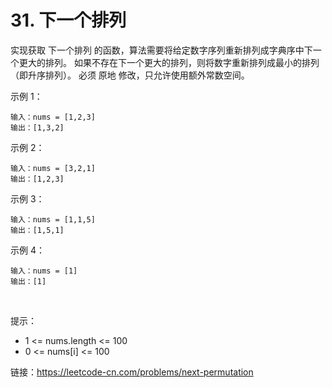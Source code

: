 # 31. 下一个排列

实现获取 下一个排列 的函数，算法需要将给定数字序列重新排列成字典序中下一个更大的排列。
如果不存在下一个更大的排列，则将数字重新排列成最小的排列（即升序排列）。
必须 原地 修改，只允许使用额外常数空间。

示例 1：
````
输入：nums = [1,2,3]
输出：[1,3,2]
````
示例 2：
````
输入：nums = [3,2,1]
输出：[1,2,3]
````
示例 3：
````
输入：nums = [1,1,5]
输出：[1,5,1]
````
示例 4：
````
输入：nums = [1]
输出：[1]
````
 

提示：
- 1 <= nums.length <= 100
- 0 <= nums[i] <= 100

链接：https://leetcode-cn.com/problems/next-permutation
